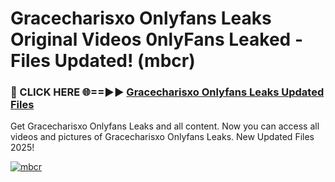 # Gracecharisxo Onlyfans Leaks Original Videos 0nlyFans Leaked - Files Updated! (mbcr)

<h3>🔴 CLICK HERE 🌐==►► <a href="https://tinyurl.com/x26r9saj" rel="nofollow">Gracecharisxo Onlyfans Leaks Updated Files</a></h3>

Get Gracecharisxo Onlyfans Leaks and all content. Now you can access all videos and pictures of Gracecharisxo Onlyfans Leaks. New Updated Files 2025!

[![mbcr](https://i.imgur.com/LkgZPqh.gif)](https://tinyurl.com/x26r9saj)
